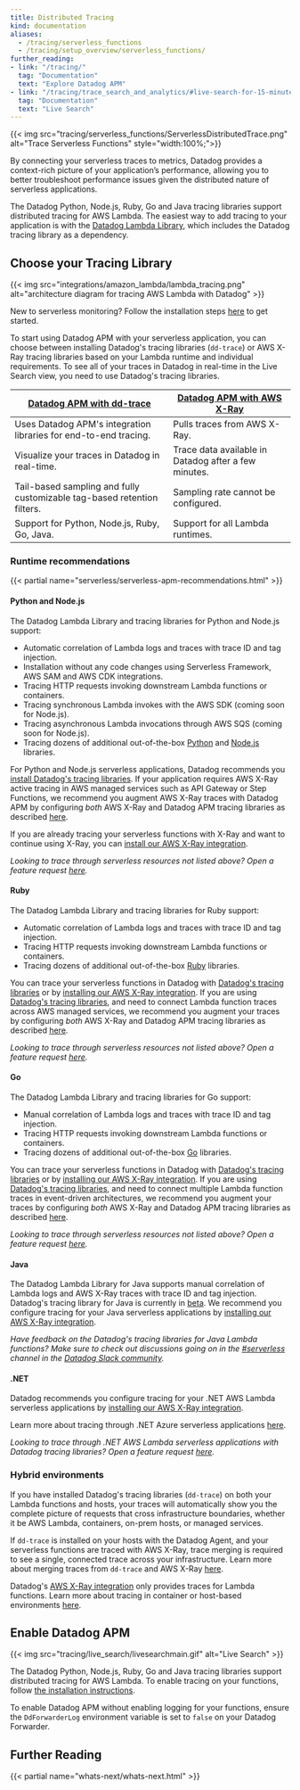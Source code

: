 ```yaml
---
title: Distributed Tracing
kind: documentation
aliases:
  - /tracing/serverless_functions
  - /tracing/setup_overview/serverless_functions/
further_reading:
- link: "/tracing/"
  tag: "Documentation"
  text: "Explore Datadog APM"
- link: "/tracing/trace_search_and_analytics/#live-search-for-15-minutes"
  tag: "Documentation"
  text: "Live Search"
---
```


{{< img src="tracing/serverless_functions/ServerlessDistributedTrace.png" alt="Trace Serverless Functions"  style="width:100%;">}}

By connecting your serverless traces to metrics, Datadog provides a context-rich picture of your application’s performance, allowing you to better troubleshoot performance issues given the distributed nature of serverless applications.

The Datadog Python, Node.js, Ruby, Go and Java tracing libraries support distributed tracing for AWS Lambda. The easiest way to add tracing to your application is with the [Datadog Lambda Library][2], which includes the Datadog tracing library as a dependency.

## Choose your Tracing Library

{{< img src="integrations/amazon_lambda/lambda_tracing.png" alt="architecture diagram for tracing AWS Lambda with Datadog" >}}

<div class="alert alert-info"> New to serverless monitoring? Follow the installation steps <a href="/serverless/installation/">here</a> to get started.</div>

To start using Datadog APM with your serverless application, you can choose between installing Datadog's tracing libraries (`dd-trace`) or AWS X-Ray tracing libraries based on your Lambda runtime and individual requirements. To see all of your traces in Datadog in real-time in the Live Search view, you need to use Datadog's tracing libraries.

| [Datadog APM with dd-trace][1]          | [Datadog APM with AWS X-Ray][2]           |
|---------------------------------|-------------------------------------------------------------------------|
| Uses Datadog APM's integration libraries for end-to-end tracing.  | Pulls traces from AWS X-Ray. |
| Visualize your traces in Datadog in real-time. | Trace data available in Datadog after a few minutes. |
| Tail-based sampling and fully customizable tag-based retention filters. | Sampling rate cannot be configured. |
| Support for Python, Node.js, Ruby, Go, Java. |  Support for all Lambda runtimes. |

### Runtime recommendations

{{< partial name="serverless/serverless-apm-recommendations.html" >}}

#### Python and Node.js

The Datadog Lambda Library and tracing libraries for Python and Node.js support:
- Automatic correlation of Lambda logs and traces with trace ID and tag injection.
- Installation without any code changes using Serverless Framework, AWS SAM and AWS CDK integrations.
- Tracing HTTP requests invoking downstream Lambda functions or containers.
- Tracing synchronous Lambda invokes with the AWS SDK (coming soon for Node.js).
- Tracing asynchronous Lambda invocations through AWS SQS (coming soon for Node.js).
- Tracing dozens of additional out-of-the-box [Python][7] and [Node.js][11] libraries.

For Python and Node.js serverless applications, Datadog recommends you [install Datadog's tracing libraries][8]. If your application requires AWS X-Ray active tracing in AWS managed services such as API Gateway or Step Functions, we recommend you augment AWS X-Ray traces with Datadog APM by configuring _both_ AWS X-Ray and Datadog APM tracing libraries as described [here][10].

If you are already tracing your serverless functions with X-Ray and want to continue using X-Ray, you can [install our AWS X-Ray integration][12].

*Looking to trace through serverless resources not listed above? Open a feature request [here][9].*

#### Ruby

The Datadog Lambda Library and tracing libraries for Ruby support:
- Automatic correlation of Lambda logs and traces with trace ID and tag injection.
- Tracing HTTP requests invoking downstream Lambda functions or containers.
- Tracing dozens of additional out-of-the-box [Ruby][13] libraries.

You can trace your serverless functions in Datadog with [Datadog's tracing libraries][8] or by [installing our AWS X-Ray integration][12]. If you are using [Datadog's tracing libraries][8], and need to connect Lambda function traces across AWS managed services, we recommend you augment your traces by configuring _both_ AWS X-Ray and Datadog APM tracing libraries as described [here][10].

*Looking to trace through serverless resources not listed above? Open a feature request [here][9].*

#### Go

The Datadog Lambda Library and tracing libraries for Go support:
- Manual correlation of Lambda logs and traces with trace ID and tag injection.
- Tracing HTTP requests invoking downstream Lambda functions or containers.
- Tracing dozens of additional out-of-the-box [Go][14] libraries.

You can trace your serverless functions in Datadog with [Datadog's tracing libraries][8] or by [installing our AWS X-Ray integration][12]. If you are using [Datadog's tracing libraries][8], and need to connect multiple Lambda function traces in event-driven architectures, we recommend you augment your traces by configuring _both_ AWS X-Ray and Datadog APM tracing libraries as described [here][10].

*Looking to trace through serverless resources not listed above? Open a feature request [here][9].*

#### Java

The Datadog Lambda Library for Java supports manual correlation of Lambda logs and AWS X-Ray traces with trace ID and tag injection. Datadog's tracing library for Java is currently in [beta][15]. We recommend you configure tracing for your Java serverless applications by [installing our AWS X-Ray integration][12].

*Have feedback on the Datadog's tracing libraries for Java Lambda functions? Make sure to check out discussions going on in the [#serverless][18] channel in the [Datadog Slack community][19].*

#### .NET

Datadog recommends you configure tracing for your .NET AWS Lambda serverless applications by [installing our AWS X-Ray integration][12].

Learn more about tracing through .NET Azure serverless applications [here][16].

*Looking to trace through .NET AWS Lambda serverless applications with Datadog tracing libraries? Open a feature request [here][9].*

### Hybrid environments

If you have installed Datadog's tracing libraries (`dd-trace`) on both your Lambda functions and hosts, your traces will automatically show you the complete picture of requests that cross infrastructure boundaries, whether it be AWS Lambda, containers, on-prem hosts, or managed services.

If `dd-trace` is installed on your hosts with the Datadog Agent, and your serverless functions are traced with AWS X-Ray, trace merging is required to see a single, connected trace across your infrastructure. Learn more about merging traces from `dd-trace` and AWS X-Ray [here][10].

Datadog's [AWS X-Ray integration][12] only provides traces for Lambda functions. Learn more about tracing in container or host-based environments [here][17].

## Enable Datadog APM

{{< img src="tracing/live_search/livesearchmain.gif" alt="Live Search" >}}

The Datadog Python, Node.js, Ruby, Go and Java tracing libraries support distributed tracing for AWS Lambda. To enable tracing on your functions, follow [the installation instructions][8].

To enable Datadog APM without enabling logging for your functions, ensure the `DdForwarderLog` environment variable is set to `false` on your Datadog Forwarder.

## Further Reading

{{< partial name="whats-next/whats-next.html" >}}

[1]: /serverless/distributed_tracing#distributed-tracing-with-datadog-apm
[2]: /integrations/amazon_xray/#overview
[2]: /serverless/datadog_lambda_library/
[3]: https://app.datadoghq.com/functions
[4]: https://app.datadoghq.com/apm/traces
[5]: https://app.datadoghq.com/apm/map
[7]: /tracing/setup_overview/compatibility_requirements/python
[8]: /serverless/installation/
[9]: https://docs.datadoghq.com/help/
[10]: /serverless/distributed_tracing/serverless_trace_merging
[11]: /tracing/setup_overview/compatibility_requirements/nodejs
[12]: /integrations/amazon_xray/#overview
[13]: /tracing/setup_overview/compatibility_requirements/ruby
[14]: /tracing/setup_overview/compatibility_requirements/go
[15]: /serverless/datadog_lambda_library/java#distributed-tracing
[16]: /serverless/azure_app_services
[17]: /tracing/setup_overview/
[18]: https://datadoghq.slack.com/archives/CFDPB83M4
[19]: https://chat.datadoghq.com/

